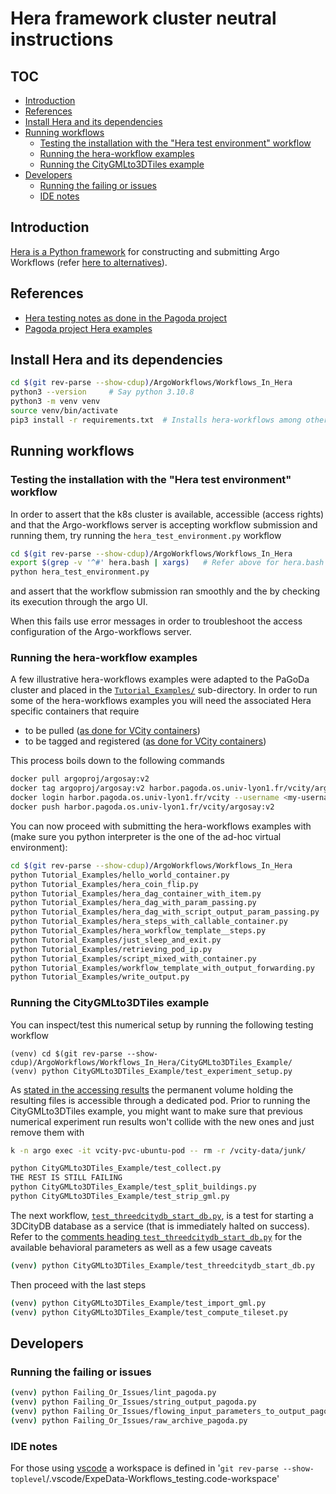 # Hera framework cluster neutral instructions<!-- omit from toc -->

## TOC<!-- omit from toc -->

- [Introduction](#introduction)
- [References](#references)
- [Install Hera and its dependencies](#install-hera-and-its-dependencies)
- [Running workflows](#running-workflows)
  - [Testing the installation with the "Hera test environment" workflow](#testing-the-installation-with-the-hera-test-environment-workflow)
  - [Running the hera-workflow examples](#running-the-hera-workflow-examples)
  - [Running the CityGMLto3DTiles example](#running-the-citygmlto3dtiles-example)
- [Developers](#developers)
  - [Running the failing or issues](#running-the-failing-or-issues)
  - [IDE notes](#ide-notes)

## Introduction

[Hera is a Python framework](https://github.com/argoproj-labs/hera-workflows)
for constructing and submitting Argo Workflows (refer
[here to alternatives](PythonWrappersAlternative.md)).

## References

- [Hera testing notes as done in the Pagoda project](https://gitlab.liris.cnrs.fr/pagoda/pagoda-charts-management/argo-workflows/-/blob/develop/argodocs/docs/heraworkflows.md)
- [Pagoda project Hera examples](https://gitlab.liris.cnrs.fr/pagoda/pagoda-charts-management/argo-workflows/-/tree/develop/hera-script)

## Install Hera and its dependencies

```bash
cd $(git rev-parse --show-cdup)/ArgoWorkflows/Workflows_In_Hera
python3 --version     # Say python 3.10.8
python3 -m venv venv
source venv/bin/activate
pip3 install -r requirements.txt  # Installs hera-workflows among others
```

## Running workflows

### Testing the installation with the "Hera test environment" workflow

In order to assert that the k8s cluster is available, accessible (access rights)
and that the Argo-workflows server is accepting workflow submission and
running them, try running the `hera_test_environment.py` workflow

```bash
cd $(git rev-parse --show-cdup)/ArgoWorkflows/Workflows_In_Hera
export $(grep -v '^#' hera.bash | xargs)   # Refer above for hera.bash creation
python hera_test_environment.py
```

and assert that the workflow submission ran smoothly and the by checking its
execution through the argo UI.

When this fails use error messages in order to troubleshoot the access
configuration of the Argo-workflows server.

### Running the hera-workflow examples

A few illustrative hera-workflows examples were adapted to the PaGoDa cluster
and placed in the
[`Tutorial_Examples/`](../Workflows_In_Hera/Tutorial_Examples/) sub-directory.
In order to run some of the hera-workflows examples you will need the associated
Hera specific containers that require

- to be pulled
  ([as done for VCity containers](../With_CLI_Generic/Readme.md#buildpull-the-required-containers))
- to be tagged and registered
  ([as done for VCity containers](../On_PaGoDA_cluster/Readme.md#registering-the-container-images))

This process boils down to the following commands

```bash
docker pull argoproj/argosay:v2
docker tag argoproj/argosay:v2 harbor.pagoda.os.univ-lyon1.fr/vcity/argosay:v2
docker login harbor.pagoda.os.univ-lyon1.fr/vcity --username <my-username>
docker push harbor.pagoda.os.univ-lyon1.fr/vcity/argosay:v2
```

You can now proceed with submitting the hera-workflows examples with (make sure
you python interpreter is the one of the ad-hoc virtual environment):

```bash
cd $(git rev-parse --show-cdup)/ArgoWorkflows/Workflows_In_Hera
python Tutorial_Examples/hello_world_container.py
python Tutorial_Examples/hera_coin_flip.py
python Tutorial_Examples/hera_dag_container_with_item.py
python Tutorial_Examples/hera_dag_with_param_passing.py
python Tutorial_Examples/hera_dag_with_script_output_param_passing.py
python Tutorial_Examples/hera_steps_with_callable_container.py
python Tutorial_Examples/hera_workflow_template__steps.py
python Tutorial_Examples/just_sleep_and_exit.py
python Tutorial_Examples/retrieving_pod_ip.py
python Tutorial_Examples/script_mixed_with_container.py
python Tutorial_Examples/workflow_template_with_output_forwarding.py
python Tutorial_Examples/write_output.py
```

### Running the CityGMLto3DTiles example

You can inspect/test this numerical setup by running the following testing
workflow

```
(venv) cd $(git rev-parse --show-cdup)/ArgoWorkflows/Workflows_In_Hera/CityGMLto3DTiles_Example/
(venv) python CityGMLto3DTiles_Example/test_experiment_setup.py
```

As
[stated in the accessing results](../On_PaGoDA_cluster/Readme.md#accessing-results)
the permanent volume holding the resulting files is accessible through a
dedicated pod.
Prior to running the CityGMLto3DTiles example, you might want to make sure that
previous numerical experiment run results won't collide with the new ones
and just remove them with

```bash
k -n argo exec -it vcity-pvc-ubuntu-pod -- rm -r /vcity-data/junk/
```

```bash
python CityGMLto3DTiles_Example/test_collect.py
THE REST IS STILL FAILING
python CityGMLto3DTiles_Example/test_split_buildings.py
python CityGMLto3DTiles_Example/test_strip_gml.py
```

The next workflow,
[`test_threedcitydb_start_db.py`](../Workflows_In_Hera/CityGMLto3DTiles_Example/test_threedcitydb_start_db.py),
is a test for starting a 3DCityDB database as a service (that is immediately
halted on success). Refer to the
[comments heading `test_threedcitydb_start_db.py`](../Workflows_In_Hera/CityGMLto3DTiles_Example/test_threedcitydb_start_db.py)
for the available behavioral parameters as well as a few usage caveats

```bash
(venv) python CityGMLto3DTiles_Example/test_threedcitydb_start_db.py
```

Then proceed with the last steps

```bash
(venv) python CityGMLto3DTiles_Example/test_import_gml.py
(venv) python CityGMLto3DTiles_Example/test_compute_tileset.py
```

## Developers

### Running the failing or issues

```bash
(venv) python Failing_Or_Issues/lint_pagoda.py
(venv) python Failing_Or_Issues/string_output_pagoda.py
(venv) python Failing_Or_Issues/flowing_input_parameters_to_output_pagoda.py
(venv) python Failing_Or_Issues/raw_archive_pagoda.py
```

### IDE notes

For those using [vscode](https://en.wikipedia.org/wiki/Visual_Studio_Code) a
workspace is defined in
'`git rev-parse --show-toplevel`/.vscode/ExpeData-Workflows_testing.code-workspace'
